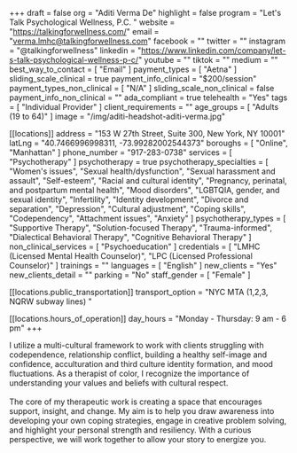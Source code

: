 +++
draft = false
org = "Aditi Verma De"
highlight = false
program = "Let's Talk Psychological Wellness, P.C. "
website = "https://talkingforwellness.com/"
email = "verma.lmhc@talkingforwellness.com"
facebook = ""
twitter = ""
instagram = "@talkingforwellness"
linkedin = "https://www.linkedin.com/company/let-s-talk-psychological-wellness-p-c/"
youtube = ""
tiktok = ""
medium = ""
best_way_to_contact = [ "Email" ]
payment_types = [ "Aetna" ]
sliding_scale_clinical = true
payment_info_clinical = "$200/session"
payment_types_non_clinical = [ "N/A" ]
sliding_scale_non_clinical = false
payment_info_non_clinical = ""
ada_compliant = true
telehealth = "Yes"
tags = [ "Individual Provider" ]
client_requirements = ""
age_groups = [ "Adults (19 to 64)" ]
image = "/img/aditi-headshot-aditi-verma.jpg"

[[locations]]
address = "153 W 27th Street, Suite 300, New York, NY 10001"
latLng = "40.7466996998311, -73.99282002544373"
boroughs = [ "Online", "Manhattan" ]
phone_number = "917-283-0738"
services = [ "Psychotherapy" ]
psychotherapy = true
psychotherapy_specialties = [
  "Women's issues",
  "Sexual health/dysfunction",
  "Sexual harassment and assault",
  "Self-esteem",
  "Racial and cultural identity",
  "Pregnancy, perinatal, and postpartum mental health",
  "Mood disorders",
  "LGBTQIA, gender, and sexual identity",
  "Infertility",
  "Identity development",
  "Divorce and separation",
  "Depression",
  "Cultural adjustment",
  "Coping skills",
  "Codependency",
  "Attachment issues",
  "Anxiety"
]
psychotherapy_types = [
  "Supportive Therapy",
  "Solution-focused Therapy",
  "Trauma-informed",
  "Dialectical Behavioral Therapy",
  "Cognitive Behavioral Therapy"
]
non_clinical_services = [ "Psychoeducation" ]
credentials = [
  "LMHC (Licensed Mental Health Counselor)",
  "LPC (Licensed Professional Counselor)"
]
trainings = ""
languages = [ "English" ]
new_clients = "Yes"
new_clients_detail = ""
parking = "No"
staff_gender = [ "Female" ]

  [[locations.public_transportation]]
  transport_option = "NYC MTA (1,2,3, NQRW subway lines) "

  [[locations.hours_of_operation]]
  day_hours = "Monday - Thursday: 9 am - 6 pm"
+++

I utilize a multi-cultural framework to work with clients struggling with codependence, relationship conflict, building a healthy self-image and confidence, acculturation and third culture identity formation, and mood fluctuations. As a therapist of color, I recognize the importance of understanding your values and beliefs with cultural respect.<br>\
The core of my therapeutic work is creating a space that encourages support, insight, and change. My aim is to help you draw awareness into developing your own coping strategies, engage in creative problem solving, and highlight your personal strength and resiliency. With a curious perspective, we will work together to allow your story to energize you.
